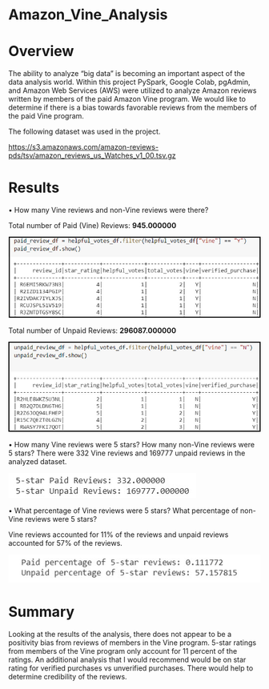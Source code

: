 # Amazon_Vine_Analysis

# Overview
The ability to analyze “big data” is becoming an important aspect of the data analysis world. Within this project PySpark, Google Colab, pgAdmin, and Amazon Web Services (AWS) were utilized to analyze Amazon reviews written by members of the paid Amazon Vine program. We would like to determine if there is a bias towards favorable reviews from the members of the paid Vine program. 

The following dataset was used in the project. 
 
https://s3.amazonaws.com/amazon-reviews-pds/tsv/amazon_reviews_us_Watches_v1_00.tsv.gz

# Results
•	How many Vine reviews and non-Vine reviews were there?

Total number of Paid (Vine) Reviews: **945.000000**

![](images//paid.jpg)

Total number of Unpaid Reviews: **296087.000000**

![](images//unpaid.jpg)

•	How many Vine reviews were 5 stars? How many non-Vine reviews were 5 stars?
There were 332 Vine reviews and 169777 unpaid reviews in the analyzed dataset.

![](images//5star.jpg)

•	What percentage of Vine reviews were 5 stars? What percentage of non-Vine reviews were 5 stars?

Vine reviews accounted for 11% of the reviews and unpaid reviews accounted for 57% of the reviews. 

 ![](images//percentage.jpg)


# Summary

Looking at the results of the analysis, there does not appear to be a positivity bias from reviews of members in the Vine program. 5-star ratings from members of the Vine program only account for 11 percent of the ratings. An additional analysis that I would recommend would be on star rating for verified purchases vs unverified purchases.  There would help to determine credibility of the reviews. 
